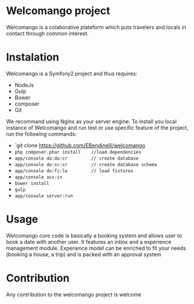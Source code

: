 Welcomango project
====

Welcomango is a colaborative plateform which puts travelers and locals in contact through common interest.

# Instalation

Welcomango is a Symfony2 project and thus requires:
* NodeJs
* Gulp
* Bower
* composer
* Git

We recommand using Nginx as your server engine.
To install you local instance of Welcomango and run test or use specific feature of the project, run the following commands:
* `git clone https://github.com/EBendinelli/welcomango
* `php composer.phar install    //load dependencies `
* `app/console do:da:cr         // create database `
* `app/console do:sc:cr         // create database schema`
* `app/console do:fi:lo         // load fixtures`
* `app/console ass:in`
* `bower install`
* `gulp`
* `app/console server:run`

# Usage

Welcomango core code is basically a booking system and allows user to book a date with another user. It features an inbox and a experience management module. Experience model can be enriched to fit your needs (booking a house, a trip) and is packed with an approval system

# Contribution

Any contribution to the welcomango project is welcome 

